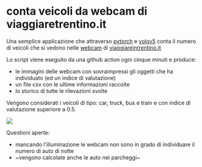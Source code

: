 # conta veicoli da webcam di viaggiaretrentino.it

Una semplice applicazione che attraverso [pytorch](https://pytorch.org/) e [yolov5](https://pytorch.org/hub/ultralytics_yolov5/) conta il numero di veicoli che si vedono nelle [webcam](https://vit.trilogis.it/webcam/) di [viaggiareintrentino.it](https://www.viaggiareintrentino.it/#/index/it)

Lo script viene eseguito da una github action ogni cinque minuti e produce:
- le immagini delle webcam con sovraimpressi gli oggetti che ha individuato (ed un indice di valutazione)
- un file csv con le ultime informazioni raccolte
- lo storico di tutte le rilevazioni svolte

Vengono considerati i veicoli di tipo: car, truck, bus e train e con indice di valutazione superiore a 0.5.


![](https://raw.githubusercontent.com/napo/veicoliviaggiareintrentino/main/examples/example_cam50.jpg)

Questioni aperte:
- mancando l'illuminazione le webcam non sono in grado di individuare il numero di auto di notte
- ~vengono calcolate anche le auto nei parcheggi~


